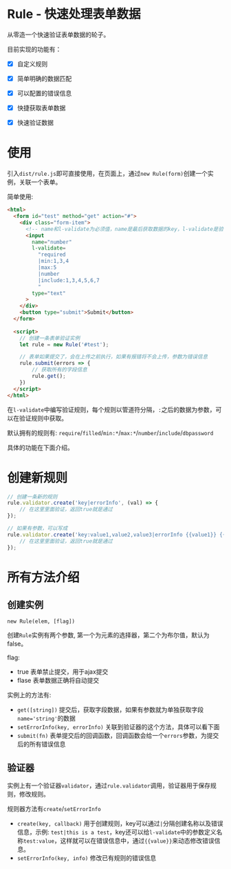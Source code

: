 # Rule - 快速处理表单数据

从零造一个快速验证表单数据的轮子。

目前实现的功能有：

- [x] 自定义规则
- [x] 简单明确的数据匹配
- [x] 可以配置的错误信息
- [x] 快捷获取表单数据
- [x] 快速验证数据



# 使用

引入`dist/rule.js`即可直接使用，在页面上，通过`new Rule(form)`创建一个实例，关联一个表单。

简单使用: 

```html
<html>
  <form id="test" method="get" action="#">
    <div class="form-item">
      <!-- name和l-validate为必须值，name是最后获取数据的key，l-validate是验证规则以及获取这个字段的key -->
      <input 
        name="number" 
        l-validate=
          "required
          |min:1,3,4
          |max:5
          |number
          |include:1,3,4,5,6,7
          "
        type="text"
      >
    </div>
    <button type="submit">Submit</button>
  </form>
    
  <script>
    // 创建一条表单验证实例
    let rule = new Rule('#test');

    // 表单如果提交了，会在上传之前执行，如果有报错将不会上传，参数为错误信息
    rule.submit(errors => {
        // 获取所有的字段信息
        rule.get();
    })
  </script>
</html>
```

在`l-validate`中编写验证规则，每个规则以管道符分隔，`:`之后的数据为参数，可以在验证规则中获取。

默认拥有的规则有: `require`/`filled`/`min:*`/`max:*`/`number`/`include`/`dbpassword`

具体的功能在下面介绍。



# 创建新规则

```javascript
// 创建一条新的规则
rule.validator.create('key|errorInfo', (val) => {
    // 在这里里面验证，返回true就是通过
});

// 如果有参数，可以写成
rule.validator.create('key:value1,value2,value3|errorInfo {{value1}} {{value2}}', (val, ...arg) => {
    // 在这里里面验证，返回true就是通过
});
```



# 所有方法介绍

## 创建实例

`new Rule(elem, [flag])`

创建`Rule`实例有两个参数, 第一个为元素的选择器，第二个为布尔值，默认为false。

flag:

* true 表单禁止提交，用于ajax提交
* flase 表单数据正确将自动提交



实例上的方法有:

* `get([string])` 提交后，获取字段数据，如果有参数就为单独获取字段`name='string'`的数据
* `setErrorInfo(key, errorInfo)` 关联到验证器的这个方法，具体可以看下面
* `submit(fn)` 表单提交后的回调函数，回调函数会给一个`errors`参数，为提交后的所有错误信息



## 验证器

实例上有一个验证器`validator`，通过`rule.validator`调用，验证器用于保存规则，修改规则。

规则器方法有`create`/`setErrorInfo`

* `create(key, callback)` 用于创建规则，key可以通过`|`分隔创建名称以及错误信息，示例: `test|this is a test`，key还可以给`l-validate`中的参数定义名称`test:value`，这样就可以在错误信息中，通过`{{value}}`来动态修改错误信息。
* `setErrorInfo(key, info)` 修改已有规则的错误信息

















